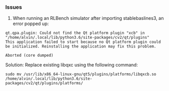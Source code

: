 ### Issues
1. When running an RLBench simulator after importing stablebaslines3, an error popped up: 
```
qt.qpa.plugin: Could not find the Qt platform plugin "xcb" in "/home/alvin/.local/lib/python3.6/site-packages/cv2/qt/plugins"
This application failed to start because no Qt platform plugin could be initialized. Reinstalling the application may fix this problem.

Aborted (core dumped)
```

Solution: Replace existing libqxc using the following command:
```
sudo mv /usr/lib/x86_64-linux-gnu/qt5/plugins/platforms/libqxcb.so /home/alvin/.local/lib/python3.6/site-packages/cv2/qt/plugins/platforms/
```
 
